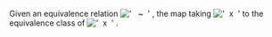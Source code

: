 Given an equivalence relation
!['   \~  '](../dictionary/equation_images/20110.1..png) , the map
taking !['  x  '](../dictionary/equation_images/20110.2..png) to the
equivalence class of
!['  x  '](../dictionary/equation_images/20110.3..png) .
